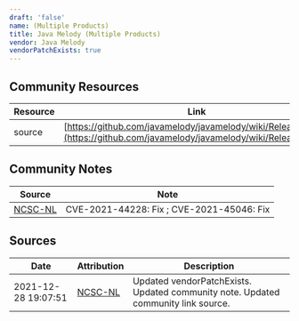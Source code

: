 ```yaml
---
draft: 'false'
name: (Multiple Products)
title: Java Melody (Multiple Products)
vendor: Java Melody
vendorPatchExists: true
---
```



## Community Resources
| Resource | Link |
| --- | --- |
| source | [https://github.com/javamelody/javamelody/wiki/ReleaseNotes](https://github.com/javamelody/javamelody/wiki/ReleaseNotes) |

## Community Notes
| Source | Note |
| --- | --- |
| [NCSC-NL](https://github.com/NCSC-NL/log4shell/blob/main/software/README.md) | CVE-2021-44228: Fix ; CVE-2021-45046: Fix </ul> |

## Sources
| Date | Attribution | Description |
| --- | --- | --- |
| 2021-12-28 19:07:51 | [NCSC-NL](https://github.com/NCSC-NL/log4shell/blob/main/software/README.md) | Updated vendorPatchExists. Updated community note. Updated community link source.  |
